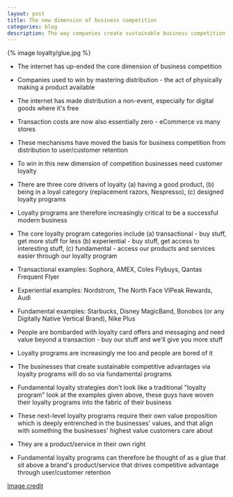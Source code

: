 ```yaml
---
layout: post
title: The new dimension of business competition
categories: blog
description: The way companies create sustainable business competition has forever changed
---
```


{% image loyalty/glue.jpg %}

* The internet has up-ended the core dimension of business competition

* Companies used to win by mastering distribution - the act of physically making a product available

* The internet has made distribution a non-event, especially for digital goods where it's free

* Transaction costs are now also essentially zero - eCommerce vs many stores

* These mechanisms have moved the basis for business competition from distribution to user/customer retention

* To win in this new dimension of competition businesses need customer loyalty

* There are three core drivers of loyalty (a) having a good product, (b) being in a loyal category (replacement razors, Nespresso), (c) designed loyalty programs

* Loyalty programs are therefore increasingly critical to be a successful modern business

* The core loyalty program categories include (a) transactional - buy stuff, get more stuff for less (b) experiential - buy stuff, get access to interesting stuff, (c) fundamental - access our products and services easier through our loyalty program

* Transactional examples: Sophora, AMEX, Coles Flybuys, Qantas Frequent Flyer

* Experiential examples: Nordstrom, The North Face VIPeak Rewards, Audi

* Fundamental examples: Starbucks, Disney MagicBand, Bonobos (or any Digitally Native Vertical Brand), Nike Plus

* People are bombarded with loyalty card offers and messaging and need value beyond a transaction - buy our stuff and we'll give you more stuff

* Loyalty programs are increasingly me too and people are bored of it

* The businesses that create sustainable competitive advantages via loyalty programs will do so via fundamental programs

* Fundamental loyalty strategies don't look like a traditional "loyalty program" look at the examples given above, these guys have woven their loyalty programs into the fabric of their business

* These next-level loyalty programs require their own value proposition which is deeply entrenched in the businesses' values, and that align with something the businesses' highest value customers care about

* They are a product/service in their own right

* Fundamental loyalty programs can therefore be thought of as a glue that sit above a brand's product/service that drives competitive advantage through user/customer retention


[Image credit](https://www.flickr.com/photos/samcatchesides/3326878608/in/photolist-64Z871-5LZtNb-bAA3xT-919npX-oAk4VW-8gViYS-9esws9-8xED1H-5jzXgT-7qCrDU-4ycw97-8rkgkU-sWZPr-4y8hak-4ycwby-4ycwco-7qgB3S-nzBki9-4PPRW7-8xHFpL-apWvtd-2ZSSGk-dr9MPt-4ekVyL-7kXCHi-neUS38-6wQfds-p72M77-oRz5to-eEERJr-t3nsK-4oCjvB-reUMen-reULoK-rye4qV-2koAS8-8HHJdX-2jVKU-zDhKk-rye8Y2-eiL8po-dpPQbe-qcnXwM-prdLqu-64Z87C-4egUEB-6vUmcL-rgM5ZP-9kd3qY-4vUsfH)
